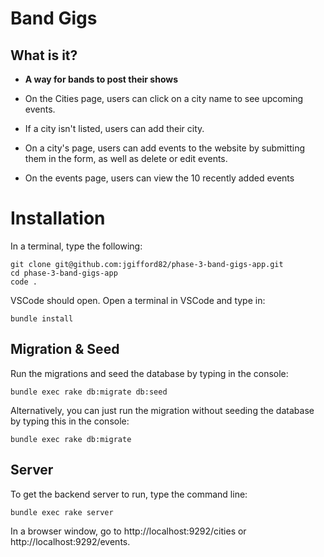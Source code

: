 # Band Gigs

## What is it?

- **A way for bands to post their shows**
- On the Cities page, users can click on a city name to see upcoming events.

- If a city isn't listed, users can add their city.

- On a city's page, users can add events to the website by submitting them in the form, as well as delete or edit events.

- On the events page, users can view the 10 recently added events

# Installation

In a terminal, type the following:

```
git clone git@github.com:jgifford82/phase-3-band-gigs-app.git
cd phase-3-band-gigs-app
code .
```

VSCode should open. Open a terminal in VSCode and type in:

```
bundle install
```

## Migration & Seed

Run the migrations and seed the database by typing in the console:

```
bundle exec rake db:migrate db:seed
```

Alternatively, you can just run the migration without seeding the database by typing this in the console:

```
bundle exec rake db:migrate
```

## Server

To get the backend server to run, type the command line:

```
bundle exec rake server
```

In a browser window, go to http://localhost:9292/cities or http://localhost:9292/events.
